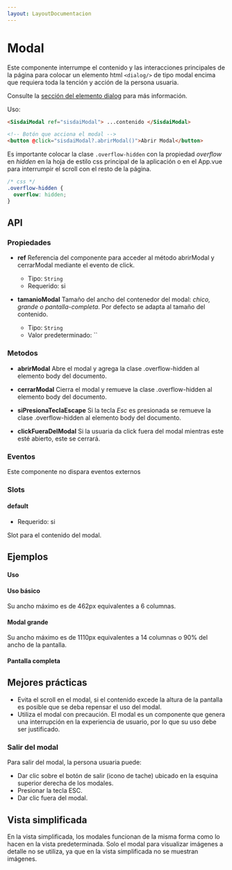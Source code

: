 ```yaml
---
layout: LayoutDocumentacion
---
```


# Modal

Este componente interrumpe el contenido y las interacciones principales de la página para colocar un elemento html `<dialog/>` de tipo modal encima que requiera toda la tención y acción de la persona usuaria.

Consulte la [sección del elemento dialog](https://developer.mozilla.org/es/docs/Web/HTML/Element/dialog) para más información.

Uso:

```html
<SisdaiModal ref="sisdaiModal"> ...contenido </SisdaiModal>

<!-- Botón que acciona el modal -->
<button @click="sisdaiModal?.abrirModal()">Abrir Modal</button>
```

Es importante colocar la clase `.overflow-hidden` con la propiedad _overflow_ en _hidden_ en la hoja de estilo css
principal de la aplicación o en el App.vue para interrumpir el scroll con el resto de la página.

```css
/* css */
.overflow-hidden {
  overflow: hidden;
}
```

<section id="api">

## API

### Propiedades

- **ref**
  Referencia del
  componente para acceder al método abrirModal y cerrarModal mediante el evento de
  click.

  - Tipo: `String`
  - Requerido: si

- **tamanioModal**
  Tamaño del ancho del contenedor del modal: _chico, grande o pantalla-completa_. Por defecto se adapta al tamaño del contenido.

  - Tipo: `String`
  - Valor predeterminado: ``

### Metodos

- **abrirModal**
  Abre el modal y agrega la clase .overflow-hidden al elemento body del documento.

- **cerrarModal**
  Cierra el modal y remueve la clase .overflow-hidden al elemento body del documento.

- **siPresionaTeclaEscape**
  Si la tecla _Esc_ es presionada se remueve la clase .overflow-hidden al elemento body del documento.

- **clickFueraDelModal**
  Si la usuaria da click fuera del modal mientras este esté abierto, este se cerrará.

### Eventos

Este componente no dispara eventos externos

### Slots

#### default

- Requerido: si

Slot para el contenido del modal.

</section>

<section id="ejemplos">

## Ejemplos

#### Uso

<utils-ejemplo-doc ruta="modal/prueba.vue"/>

#### Uso básico

Su ancho máximo es de 462px equivalentes a 6 columnas.

<utils-ejemplo-doc ruta="modal/basico.vue"/>

#### Modal grande

Su ancho máximo es de 1110px equivalentes a 14 columnas o 90% del ancho de la pantalla.

<utils-ejemplo-doc ruta="modal/grande.vue"/>

#### Pantalla completa

<utils-ejemplo-doc ruta="modal/pantalla-completa.vue"/>

## Mejores prácticas

- Evita el scroll en el modal, si el contenido excede la altura de la
  pantalla es posible que se deba repensar el uso del modal.
- Utiliza el modal con precaución. El modal es un componente que genera
  una interrupción en la experiencia de usuario, por lo que su uso debe
  ser justificado.

### Salir del modal

Para salir del modal, la persona usuaria puede:

- Dar clic sobre el botón de salir (icono de tache) ubicado en la esquina
  superior derecha de los modales.
- Presionar la tecla ESC.
- Dar clic fuera del modal.

## Vista simplificada

En la vista simplificada, los modales funcionan de la misma forma como lo
hacen en la vista predeterminada. Solo el modal para visualizar imágenes a
detalle no se utiliza, ya que en la vista simplificada no se muestran
imágenes.

</section>
